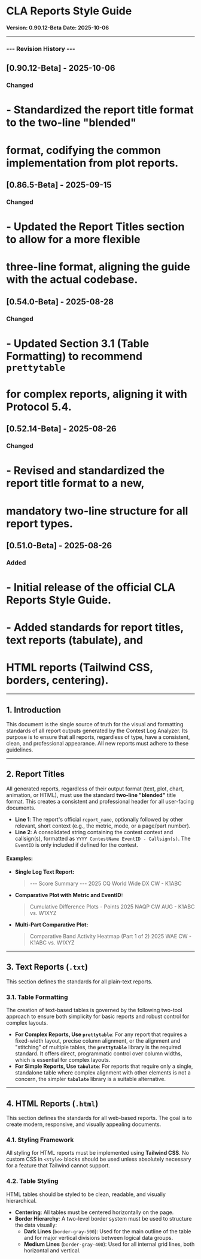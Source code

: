 # CLA Reports Style Guide

**Version: 0.90.12-Beta**
**Date: 2025-10-06**

---
### --- Revision History ---
## [0.90.12-Beta] - 2025-10-06
### Changed
# - Standardized the report title format to the two-line "blended"
#   format, codifying the common implementation from plot reports.
## [0.86.5-Beta] - 2025-09-15
### Changed
# - Updated the Report Titles section to allow for a more flexible
#   three-line format, aligning the guide with the actual codebase.
## [0.54.0-Beta] - 2025-08-28
### Changed
# - Updated Section 3.1 (Table Formatting) to recommend `prettytable`
#   for complex reports, aligning it with Protocol 5.4.
## [0.52.14-Beta] - 2025-08-26
### Changed
# - Revised and standardized the report title format to a new,
#   mandatory two-line structure for all report types.
## [0.51.0-Beta] - 2025-08-26
### Added
# - Initial release of the official CLA Reports Style Guide.
# - Added standards for report titles, text reports (tabulate), and
#   HTML reports (Tailwind CSS, borders, centering).
---

## 1. Introduction
This document is the single source of truth for the visual and formatting standards of all report outputs generated by the Contest Log Analyzer. Its purpose is to ensure that all reports, regardless of type, have a consistent, clean, and professional appearance. All new reports must adhere to these guidelines.

---
## 2. Report Titles
All generated reports, regardless of their output format (text, plot, chart, animation, or HTML), must use the standard **two-line "blended"** title format. This creates a consistent and professional header for all user-facing documents.

* **Line 1**: The report's official `report_name`, optionally followed by other relevant, short context (e.g., the metric, mode, or a page/part number).
* **Line 2**: A consolidated string containing the contest context and callsign(s), formatted as `YYYY ContestName EventID - Callsign(s)`. The `EventID` is only included if defined for the contest.

#### **Examples:**

* **Single Log Text Report:**
    > --- Score Summary ---
    > 2025 CQ World Wide DX CW - K1ABC

* **Comparative Plot with Metric and EventID:**
    > Cumulative Difference Plots - Points
    > 2025 NAQP CW AUG - K1ABC vs. W1XYZ

* **Multi-Part Comparative Plot:**
    > Comparative Band Activity Heatmap (Part 1 of 2)
    > 2025 WAE CW - K1ABC vs. W1XYZ
---
## 3. Text Reports (`.txt`)
This section defines the standards for all plain-text reports.
### 3.1. Table Formatting
The creation of text-based tables is governed by the following two-tool approach to ensure both simplicity for basic reports and robust control for complex layouts.
* **For Complex Reports, Use `prettytable`**: For any report that requires a fixed-width layout, precise column alignment, or the alignment and "stitching" of multiple tables, the **`prettytable`** library is the required standard. It offers direct, programmatic control over column widths, which is essential for complex layouts.
* **For Simple Reports, Use `tabulate`**: For reports that require only a single, standalone table where complex alignment with other elements is not a concern, the simpler **`tabulate`** library is a suitable alternative.
---
## 4. HTML Reports (`.html`)
This section defines the standards for all web-based reports. The goal is to create modern, responsive, and visually appealing documents.

### 4.1. Styling Framework
All styling for HTML reports must be implemented using **Tailwind CSS**. No custom CSS in `<style>` blocks should be used unless absolutely necessary for a feature that Tailwind cannot support.
### 4.2. Table Styling
HTML tables should be styled to be clean, readable, and visually hierarchical.
* **Centering**: All tables must be centered horizontally on the page.
* **Border Hierarchy**: A two-level border system must be used to structure the data visually:
    * **Dark Lines** (`border-gray-500`): Used for the main outline of the table and for major vertical divisions between logical data groups.
    * **Medium Lines** (`border-gray-400`): Used for all internal grid lines, both horizontal and vertical.